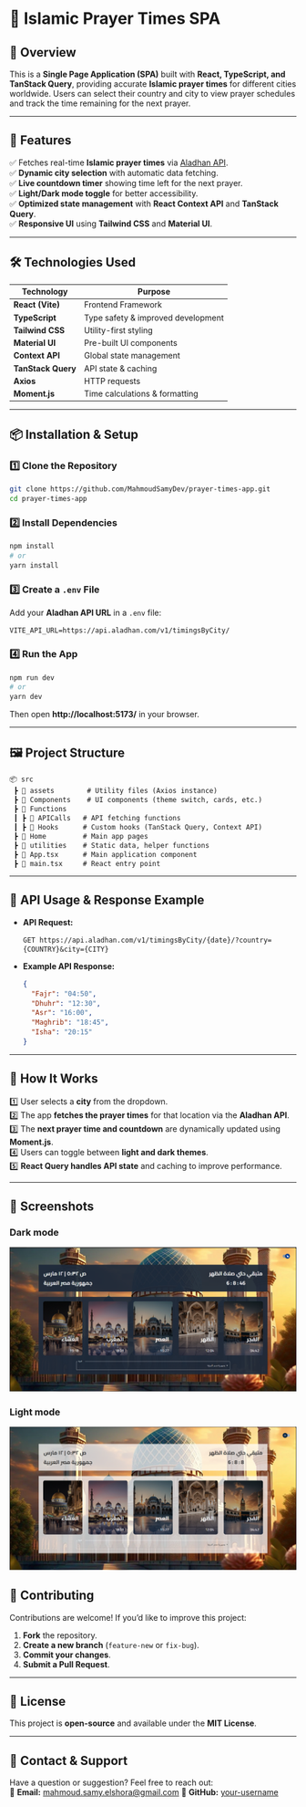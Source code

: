 # **📌 Islamic Prayer Times SPA**  

## **🌟 Overview**  
This is a **Single Page Application (SPA)** built with **React, TypeScript, and TanStack Query**, providing accurate **Islamic prayer times** for different cities worldwide. Users can select their country and city to view prayer schedules and track the time remaining for the next prayer.  

---

## **🚀 Features**  
✅ Fetches real-time **Islamic prayer times** via [Aladhan API](https://aladhan.com/).  
✅ **Dynamic city selection** with automatic data fetching.  
✅ **Live countdown timer** showing time left for the next prayer.  
✅ **Light/Dark mode toggle** for better accessibility.  
✅ **Optimized state management** with **React Context API** and **TanStack Query**.  
✅ **Responsive UI** using **Tailwind CSS** and **Material UI**.  

---

## **🛠️ Technologies Used**  
| Technology | Purpose |
|------------|---------|
| **React (Vite)** | Frontend Framework |
| **TypeScript** | Type safety & improved development |
| **Tailwind CSS** | Utility-first styling |
| **Material UI** | Pre-built UI components |
| **Context API** | Global state management |
| **TanStack Query** | API state & caching |
| **Axios** | HTTP requests |
| **Moment.js** | Time calculations & formatting |

---

## **📦 Installation & Setup**  
### **1️⃣ Clone the Repository**  
```sh
git clone https://github.com/MahmoudSamyDev/prayer-times-app.git
cd prayer-times-app
```

### **2️⃣ Install Dependencies**  
```sh
npm install
# or
yarn install
```

### **3️⃣ Create a `.env` File**  
Add your **Aladhan API URL** in a `.env` file:  
```env
VITE_API_URL=https://api.aladhan.com/v1/timingsByCity/
```

### **4️⃣ Run the App**  
```sh
npm run dev
# or
yarn dev
```
Then open **http://localhost:5173/** in your browser.

---

## **🖼️ Project Structure**  
```
📦 src
 ┣ 📂 assets        # Utility files (Axios instance)
 ┣ 📂 Components    # UI components (theme switch, cards, etc.)
 ┣ 📂 Functions
 ┃ ┣ 📂 APICalls   # API fetching functions
 ┃ ┣ 📂 Hooks      # Custom hooks (TanStack Query, Context API)
 ┣ 📂 Home         # Main app pages
 ┣ 📂 utilities    # Static data, helper functions
 ┣ 📜 App.tsx      # Main application component
 ┣ 📜 main.tsx     # React entry point
```

---

## **🔗 API Usage & Response Example**  
- **API Request:**  
  ```
  GET https://api.aladhan.com/v1/timingsByCity/{date}/?country={COUNTRY}&city={CITY}
  ```

- **Example API Response:**  
  ```json
  {
    "Fajr": "04:50",
    "Dhuhr": "12:30",
    "Asr": "16:00",
    "Maghrib": "18:45",
    "Isha": "20:15"
  }
  ```

---

## **🎯 How It Works**  
1️⃣ User selects a **city** from the dropdown.  
2️⃣ The app **fetches the prayer times** for that location via the **Aladhan API**.  
3️⃣ The **next prayer time and countdown** are dynamically updated using **Moment.js**.  
4️⃣ Users can toggle between **light and dark themes**.  
5️⃣ **React Query handles API state** and caching to improve performance.  

---

## **📸 Screenshots**
### **Dark mode**
![Dark Mode](public/Screenshots/darkMode.png)

### **Light mode**
![Light Mode](public/Screenshots/lightMode.png)

## **🤝 Contributing**  
Contributions are welcome! If you’d like to improve this project:  
1. **Fork** the repository.  
2. **Create a new branch** (`feature-new` or `fix-bug`).  
3. **Commit your changes**.  
4. **Submit a Pull Request**.  

---

## **📜 License**  
This project is **open-source** and available under the **MIT License**.

---

## **💬 Contact & Support**  
Have a question or suggestion? Feel free to reach out:  
📧 **Email:** mahmoud.samy.elshora@gmail.com 
🔗 **GitHub:** [your-username](https://github.com/MahmoudSamyDev)  